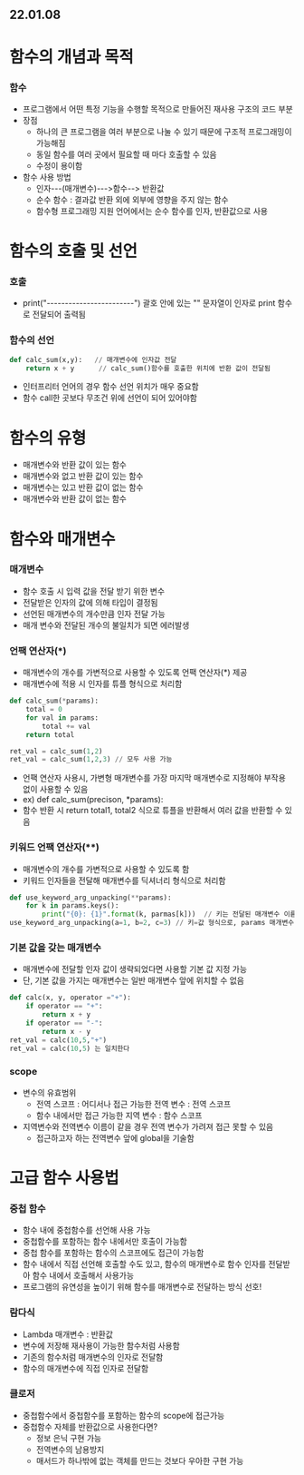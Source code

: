 ## 22.01.08

# 함수의 개념과 목적
### 함수
- 프로그램에서 어떤 특정 기능을 수행할 목적으로 만들어진 재사용 구조의 코드 부분
- 장점
  + 하나의 큰 프로그램을 여러 부분으로 나눌 수 있기 때문에 구조적 프로그래밍이 가능해짐
  + 동일 함수를 여러 곳에서 필요할 때 마다 호출할 수 있음
  + 수정이 용이함
- 함수 사용 방법
  + 인자---(매개변수)--->함수--> 반환값
  + 순수 함수 : 결과값 반환 외에 외부에 영향을 주지 않는 함수
  + 함수형 프로그래밍 지원 언어에서는 순수 함수를 인자, 반환값으로 사용
# 함수의 호출 및 선언
### 호출
- print("------------------------") 괄호 안에 있는 "" 문자열이 인자로 print 함수로 전달되어 출력됨 
### 함수의 선언
```python
def calc_sum(x,y):   // 매개변수에 인자값 전달
    return x + y      // calc_sum()함수를 호출한 위치에 반환 값이 전달됨
```
- 인터프리터 언어의 경우 함수 선언 위치가 매우 중요함
- 함수 call한 곳보다 무조건 위에 선언이 되어 있어야함
# 함수의 유형
- 매개변수와 반환 값이 있는 함수
- 매개변수와 없고 반환 값이 있는 함수
- 매개변수는 있고 반환 값이 없는 함수
- 매개변수와 반환 값이 없는 함수
# 함수와 매개변수
### 매개변수
- 함수 호출 시 입력 값을 전달 받기 위한 변수
- 전달받은 인자의 값에 의해 타입이 결정됨
- 선언된 매개변수의 개수만큼 인자 전달 가능
- 매개 변수와 전달된 개수의 불일치가 되면 에러발생
### 언팩 연산자(*)
- 매개변수의 개수를 가변적으로 사용할 수 있도록 언팩 연산자(*) 제공
- 매개변수에 적용 시 인자를 튜플 형식으로 처리함
```python
def calc_sum(*params):
    total = 0
    for val in params:
        total += val
    return total

ret_val = calc_sum(1,2)
ret_val = calc_sum(1,2,3) // 모두 사용 가능
```
- 언팩 연산자 사용시, 가변형 매개변수를 가장 마지막 매개변수로 지정해야 부작용 없이 사용할 수 있음
- ex) def calc_sum(precison, *params):
- 함수 반환 시 return total1, total2 식으로 튜플을 반환해서 여러 값을 반환할 수 있음
### 키워드 언팩 연산자(**)
- 매개변수의 개수를 가변적으로 사용할 수 있도록 함
- 키워드 인자들을 전달해 매개변수를 딕셔너리 형식으로 처리함
```python
def use_keyword_arg_unpacking(**params):
    for k in params.keys():
        print("{0}: {1}".format(k, parmas[k]))  // 키는 전달된 매개변수 이름, 값은 전달된 인자 값임
use_keyword_arg_unpacking(a=1, b=2, c=3) // 키=값 형식으로, params 매개변수에 딕셔너리 형식으로 전달
```
### 기본 값을 갖는 매개변수
- 매개변수에 전달할 인자 값이 생략되었다면 사용할 기본 값 지정 가능 
- 단, 기본 값을 가지는 매개변수는 일반 매개변수 앞에 위치할 수 없음
```python
def calc(x, y, operator ="+"):
    if operator == "+":
        return x + y
    if operator == "-":
        return x - y
ret_val = calc(10,5,"+")
ret_val = calc(10,5) 는 일치한다
```
### scope
- 변수의 유효범위
  + 전역 스코프 : 어디서나 접근 가능한 전역 변수 : 전역 스코프
  + 함수 내에서만 접근 가능한 지역 변수 : 함수 스코프
- 지역변수와 전역변수 이름이 같을 경우 전역 변수가 가려져 접근 못할 수 있음
  + 접근하고자 하는 전역변수 앞에 global을 기술함  
# 고급 함수 사용법
### 중첩 함수
- 함수 내에 중첩함수를 선언해 사용 가능
- 중첩함수를 포함하는 함수 내에서만 호출이 가능함
- 중첩 함수를 포함하는 함수의 스코프에도 접근이 가능함
- 함수 내에서 직접 선언해 호출할 수도 있고, 함수의 매개변수로 함수 인자를 전달받아 함수 내에서 호출해서 사용가능
- 프로그램의 유연성을 높이기 위해 함수를 매개변수로 전달하는 방식 선호!
### 람다식
- Lambda 매개변수 : 반환값
- 변수에 저장해 재사용이 가능한 함수처럼 사용함
- 기존의 함수처럼 매개변수의 인자로 전달함
- 함수의 매개변수에 직접 인자로 전달함
### 클로저
- 중첩함수에서 중첩함수를 포함하는 함수의 scope에 접근가능
- 중첩함수 자체를 반환값으로 사용한다면?
  + 정보 은닉 구현 가능
  + 전역변수의 남용방지
  + 매서드가 하나밖에 없는 객체를 만드는 것보다 우아한 구현 가능





























